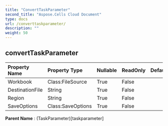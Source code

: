 ```yaml
---
title: "ConvertTaskParameter"
second_title: "Aspose.Cells Cloud Document"
type: docs
url: /converttaskparameter/
description: ""
weight: 50
---
```


## **convertTaskParameter**

 

| Property Name | Property Type | Nullable |  ReadOnly | DefaultValue | Description | 
| :- | :- | :- |:- |  :- | :- |
| Workbook | Class:FileSource | True |  False |  |  |  
| DestinationFile | String | True |  False |  |  |  
| Region | String | True |  False |  |  |  
| SaveOptions | Class:SaveOptions | True |  False |  |  |  

**Parent Name** : (TaskParameter)[taskparameter]

